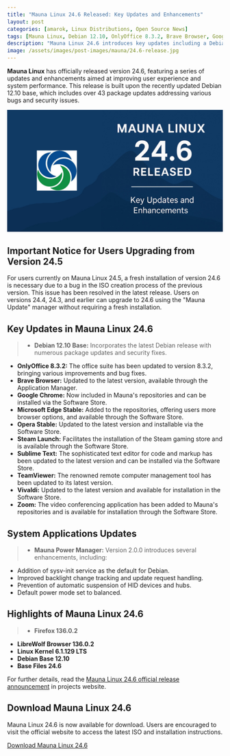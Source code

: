 ```yaml
---
title: "Mauna Linux 24.6 Released: Key Updates and Enhancements"
layout: post
categories: [amarok, Linux Distributions, Open Source News]
tags: [Mauna Linux, Debian 12.10, OnlyOffice 8.3.2, Brave Browser, Google Chrome, Microsoft Edge, Opera, Steam Launch, Sublime Text, TeamViewer, Vivaldi, Zoom]
description: "Mauna Linux 24.6 introduces key updates including a Debian 12.10 base, OnlyOffice 8.3.2, and the latest versions of popular browsers and applications."
image: /assets/images/post-images/mauna/24.6-release.jpg
---
```


**Mauna Linux** has officially released version 24.6, featuring a series of updates and enhancements aimed at improving user experience and system performance. This release is built upon the recently updated Debian 12.10 base, which includes over 43 package updates addressing various bugs and security issues.

![Mauna Linux 24.6 featured image](/assets/images/post-images/mauna/24.6-release.jpg)

## Important Notice for Users Upgrading from Version 24.5

For users currently on Mauna Linux 24.5, a fresh installation of version 24.6 is necessary due to a bug in the ISO creation process of the previous version. This issue has been resolved in the latest release. Users on versions 24.4, 24.3, and earlier can upgrade to 24.6 using the "Mauna Update" manager without requiring a fresh installation.

## Key Updates in Mauna Linux 24.6

> - **Debian 12.10 Base:** Incorporates the latest Debian release with numerous package updates and security fixes.
- **OnlyOffice 8.3.2:** The office suite has been updated to version 8.3.2, bringing various improvements and bug fixes.
- **Brave Browser:** Updated to the latest version, available through the Application Manager.
- **Google Chrome:** Now included in Mauna's repositories and can be installed via the Software Store.
- **Microsoft Edge Stable:** Added to the repositories, offering users more browser options, and available through the Software Store.
- **Opera Stable:** Updated to the latest version and installable via the Software Store.
- **Steam Launch:** Facilitates the installation of the Steam gaming store and is available through the Software Store.
- **Sublime Text:** The sophisticated text editor for code and markup has been updated to the latest version and can be installed via the Software Store.
- **TeamViewer:** The renowned remote computer management tool has been updated to its latest version.
- **Vivaldi:** Updated to the latest version and available for installation in the Software Store.
- **Zoom:** The video conferencing application has been added to Mauna's repositories and is available for installation through the Software Store.

## System Applications Updates

> - **Mauna Power Manager:** Version 2.0.0 introduces several enhancements, including:
  - Addition of sysv-init service as the default for Debian.
  - Improved backlight change tracking and update request handling.
  - Prevention of automatic suspension of HID devices and hubs.
  - Default power mode set to balanced.

## Highlights of Mauna Linux 24.6

> - **Firefox 136.0.2**
- **LibreWolf Browser 136.0.2**
- **Linux Kernel 6.1.129 LTS**
- **Debian Base 12.10**
- **Base Files 24.6**

For further details, read the [Mauna Linux 24.6 official release announcement](https://magazine.maunalinux.top/2025/03/mauna-linux-246-lancado.html) in projects website.

## Download Mauna Linux 24.6

Mauna Linux 24.6 is now available for download. Users are encouraged to visit the official website to access the latest ISO and installation instructions.

<a href="https://maunalinux.top/download/" class="download">Download Mauna Linux 24.6</a>